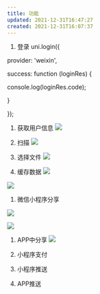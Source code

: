 ```yaml
---
title: 功能
updated: 2021-12-31T16:47:27
created: 2021-12-31T16:07:37
---
```


1.  登录
uni.login({

provider: 'weixin',

success: function (loginRes) {

console.log(loginRes.code);

}

});
1.  获取用户信息
![](C:\Users\hvgub\AppData\Local\Temp\第一笔记本\pandoc/media/image1.png)

1.  扫描
![](C:\Users\hvgub\AppData\Local\Temp\第一笔记本\pandoc/media/image2.png)

1.  选择文件
![](C:\Users\hvgub\AppData\Local\Temp\第一笔记本\pandoc/media/image3.png)

1.  缓存数据
![](C:\Users\hvgub\AppData\Local\Temp\第一笔记本\pandoc/media/image4.png)

![](C:\Users\hvgub\AppData\Local\Temp\第一笔记本\pandoc/media/image5.png)

1.  微信小程序分享

![](C:\Users\hvgub\AppData\Local\Temp\第一笔记本\pandoc/media/image6.png)

![](C:\Users\hvgub\AppData\Local\Temp\第一笔记本\pandoc/media/image7.png)

1.  APP中分享
![](C:\Users\hvgub\AppData\Local\Temp\第一笔记本\pandoc/media/image8.png)

1.  小程序支付

1.  小程序推送

1.  APP推送
